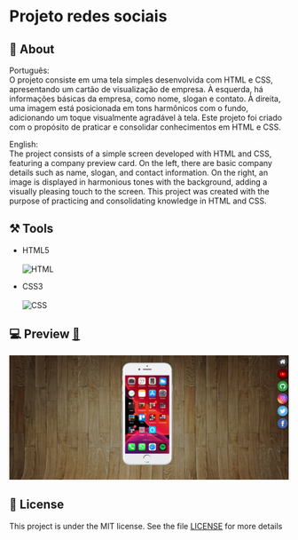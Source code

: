 # Projeto redes sociais


## 📌 About ##
 

 Português:  <br>
O projeto consiste em uma tela simples desenvolvida com HTML e CSS, apresentando um cartão de visualização de empresa. À esquerda, há informações básicas da empresa, como nome, slogan e contato. À direita, uma imagem está posicionada em tons harmônicos com o fundo, adicionando um toque visualmente agradável à tela. Este projeto foi criado com o propósito de praticar e consolidar conhecimentos em HTML e CSS.

English: <br>
The project consists of a simple screen developed with HTML and CSS, featuring a company preview card. On the left, there are basic company details such as name, slogan, and contact information. On the right, an image is displayed in harmonious tones with the background, adding a visually pleasing touch to the screen. This project was created with the purpose of practicing and consolidating knowledge in HTML and CSS.


## ⚒️ Tools 

- HTML5 <br> <br>
![HTML](https://img.shields.io/badge/-HTML-0D1117?style=for-the-badge&logo=html5&labelColor=0D1117)&nbsp;

- CSS3 <br> <br>
![CSS](https://img.shields.io/badge/-CSS-0D1117?style=for-the-badge&logo=CSS3&logoColor=1572B6&labelColor=0D1117)&nbsp;

## 💻 Preview <a href="https://pceraa.github.io/preview-card-component/" target="_blank">🔗</a>

![alt text](image.png)

## 📃 License 

This project is under the MIT license. See the file [LICENSE](./LICENSE) for more details
